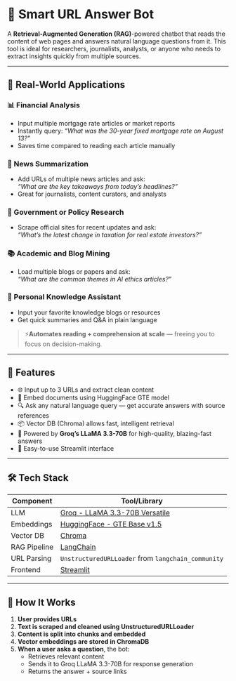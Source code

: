 # 🔗 Smart URL Answer Bot

A **Retrieval-Augmented Generation (RAG)**-powered chatbot that reads the content of web pages and answers natural language questions from it. This tool is ideal for researchers, journalists, analysts, or anyone who needs to extract insights quickly from multiple sources.

---

## 💼 Real-World Applications

### 📊 Financial Analysis
- Input multiple mortgage rate articles or market reports
- Instantly query: *“What was the 30-year fixed mortgage rate on August 13?”*
- Saves time compared to reading each article manually

### 📰 News Summarization
- Add URLs of multiple news articles and ask:  
  *“What are the key takeaways from today’s headlines?”*
- Great for journalists, content curators, and analysts

### 🧾 Government or Policy Research
- Scrape official sites for recent updates and ask:  
  *“What’s the latest change in taxation for real estate investors?”*

### 📚 Academic and Blog Mining
- Load multiple blogs or papers and ask:  
  *“What are the common themes in AI ethics articles?”*

### 🧠 Personal Knowledge Assistant
- Input your favorite knowledge blogs or resources  
- Get quick summaries and Q&A in plain language

> ⚡️**Automates reading + comprehension at scale** — freeing you to focus on decision-making.

---

## 🚀 Features

- 🌐 Input up to 3 URLs and extract clean content
- 🧬 Embed documents using HuggingFace GTE model
- 🔍 Ask any natural language query — get accurate answers with source references
- 📦 Vector DB (Chroma) allows fast, intelligent retrieval
- 🤖 Powered by **Groq’s LLaMA 3.3-70B** for high-quality, blazing-fast answers
- 🎨 Easy-to-use Streamlit interface

---

## 🛠️ Tech Stack

| Component         | Tool/Library                                     |
|------------------|--------------------------------------------------|
| LLM               | [Groq - LLaMA 3.3-70B Versatile](https://console.groq.com/) |
| Embeddings        | [HuggingFace - GTE Base v1.5](https://huggingface.co/Alibaba-NLP/gte-base-en-v1.5) |
| Vector DB         | [Chroma](https://www.trychroma.com/)            |
| RAG Pipeline      | [LangChain](https://www.langchain.com/)         |
| URL Parsing       | `UnstructuredURLLoader` from `langchain_community` |
| Frontend          | [Streamlit](https://streamlit.io/)              |

---

## 🧪 How It Works

1. **User provides URLs**
2. **Text is scraped and cleaned using UnstructuredURLLoader**
3. **Content is split into chunks and embedded**
4. **Vector embeddings are stored in ChromaDB**
5. **When a user asks a question**, the bot:
   - Retrieves relevant content
   - Sends it to Groq LLaMA 3.3-70B for response generation
   - Returns the answer + source links

